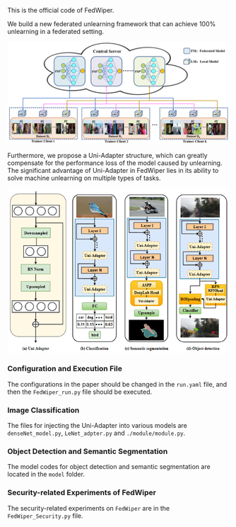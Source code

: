 This is the official code of FedWiper. 

We build a new federated unlearning framework that can achieve 100% unlearning in a federated setting. 


![Image text](https://github.com/grey1989/FedWiper/blob/master/FedWiper.png)

Furthermore, we propose a Uni-Adapter structure, which can greatly compensate for the performance loss of the model 
caused by unlearning. The significant advantage of Uni-Adapter in FedWiper lies in its ability to solve machine
unlearning on multiple types of tasks.

![Image text](https://github.com/grey1989/FedWiper/blob/master/Uni-Adapter.png)

### Configuration and Execution File
The configurations in the paper should be changed in the `run.yaml` file, and then the `FedWiper_run.py` file should be executed.

### Image Classification
The files for injecting the Uni-Adapter into various models are `denseNet_model.py`, `LeNet_adpter.py` and `./module/module.py`.

### Object Detection and Semantic Segmentation
The model codes for object detection and semantic segmentation are located in the `model` folder.

### Security-related Experiments of FedWiper
The security-related experiments on `FedWiper` are in the `FedWiper_Security.py` file. 